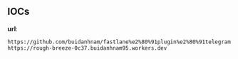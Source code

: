 
## IOCs

__url__:

```text
https://github.com/buidanhnam/fastlane%e2%80%91plugin%e2%80%91telegram
https://rough‑breeze‑0c37.buidanhnam95.workers.dev
```